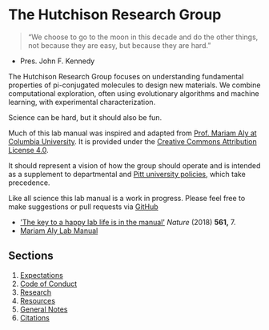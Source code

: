 # The Hutchison Research Group

> “We choose to go to the moon in this decade and do the other things, not because they are easy, but because they are hard.”
- Pres. John F. Kennedy

The Hutchison Research Group focuses on understanding fundamental properties of pi-conjugated molecules to design new materials. We combine computational exploration, often using evolutionary algorithms and machine learning, with experimental characterization.

Science can be hard, but it should also be fun.

Much of this lab manual was inspired and adapted from [Prof. Mariam Aly at Columbia University](http://www.alylab.org). It is provided under the [Creative Commons Attribution License 4.0](https://creativecommons.org/licenses/by/4.0/).

It should represent a vision of how the group should operate and is intended as a supplement to departmental and [Pitt university policies](https://www.policy.pitt.edu/policy-listing-category), which take precedence.

Like all science this lab manual is a work in progress. Please feel free to make suggestions or pull requests via [GitHub](https://github.com/ghutchis/labmanual)

- ['The key to a happy lab life is in the manual'](https://www.nature.com/articles/d41586-018-06167-w) *Nature* (2018) **561,** 7.
- [Mariam Aly Lab Manual](https://github.com/alylab/labmanual)

## Sections

1. [Expectations](https://github.com/hutchisonlab/labmanual/blob/master/Expectations.md)
2. [Code of Conduct](https://github.com/hutchisonlab/labmanual/blob/master/Code_of_Conduct.md)
3. [Research](https://github.com/hutchisonlab/labmanual/blob/master/Research.md)
4. [Resources](https://github.com/hutchisonlab/labmanual/blob/master/Resources.md)
5. [General Notes](https://github.com/hutchisonlab/labmanual/blob/master/General_Notes.md)
6. [Citations](https://github.com/hutchisonlab/labmanual/blob/master/Citations.md)
